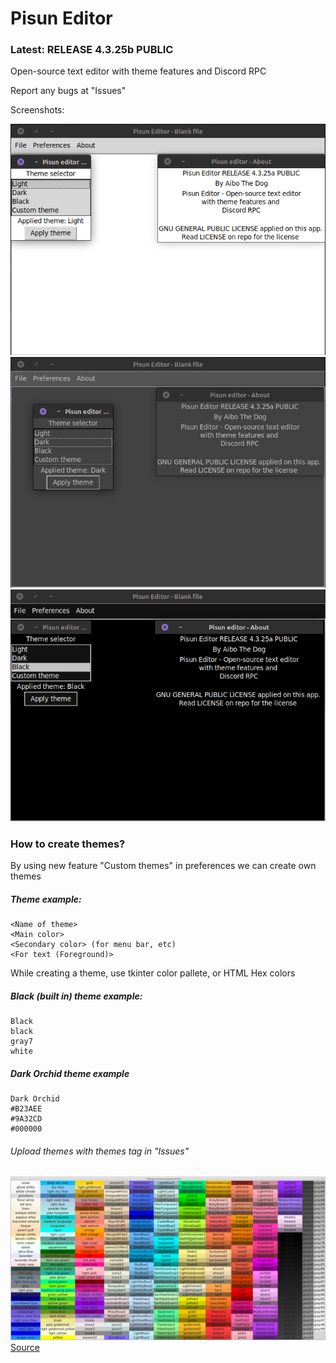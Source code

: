 # Pisun Editor
### Latest: RELEASE 4.3.25b PUBLIC
Open-source text editor with theme features and Discord RPC

Report any bugs at "Issues"

Screenshots:


![Light theme](/assets/light.png)
![Dark theme](/assets/dark.png)
![Black theme](/assets/black.png)


### How to create themes?
By using new feature "Custom themes" in preferences we can create own themes
##### Theme example:
```
<Name of theme>
<Main color>
<Secondary color> (for menu bar, etc)
<For text (Foreground)>
```

While creating a theme, use tkinter color pallete, or HTML Hex colors

##### Black (built in) theme example:
```
Black
black
gray7
white
```
##### Dark Orchid theme example
```
Dark Orchid
#B23AEE
#9A32CD
#000000
```

###### Upload themes with themes tag in "Issues"

![Tkinter color pallete](/assets/tk_colors.png)
[Source](https://www.kievoit.ippo.kubg.edu.ua/kievoit/2016/tkinter/index.html#colors)
